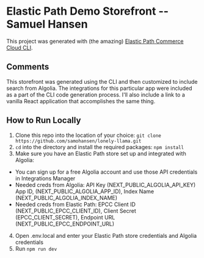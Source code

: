 # Elastic Path Demo Storefront -- Samuel Hansen

This project was generated with (the amazing) [Elastic Path Commerce Cloud CLI](https://www.elasticpath.com/).

## Comments
This storefront was generated using the CLI and then customized to include search from Algolia. The integrations for this particular app were included as a part of the CLI 
code generation process. I'll also include a link to a vanilla React application that accomplishes the same thing.

## How to Run Locally
1. Clone this repo into the location of your choice: `git clone https://github.com/samohansen/lonely-llama.git`
2. `cd` into the directory and install the required packages: `npm install`
3. Make sure you have an Elastic Path store set up and integrated with Algolia:
  - You can sign up for a free Algolia account and use those API credentials in Integrations Manager
  - Needed creds from Algolia: API Key (NEXT_PUBLIC_ALGOLIA_API_KEY) App ID, (NEXT_PUBLIC_ALGOLIA_APP_ID), Index Name (NEXT_PUBLIC_ALGOLIA_INDEX_NAME)
  - Needed creds from Elastic Path: EPCC Client ID (NEXT_PUBLIC_EPCC_CLIENT_ID), Client Secret (EPCC_CLIENT_SECRET), Endpoint URL (NEXT_PUBLIC_EPCC_ENDPOINT_URL)
4. Open .env.local and enter your Elastic Path store credentials and Algolia credentials
5. Run `npm run dev`